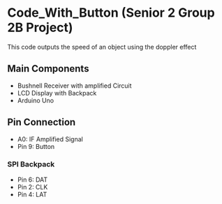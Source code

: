 # Code_With_Button (Senior 2 Group 2B Project)

This code outputs the speed of an object using the doppler effect

## Main Components
* Bushnell Receiver with amplified Circuit
* LCD Display with Backpack
* Arduino Uno

## Pin Connection
* A0: IF Amplified Signal
* Pin 9:  Button

### SPI Backpack
* Pin 6: DAT
* Pin 2: CLK
* Pin 4: LAT
